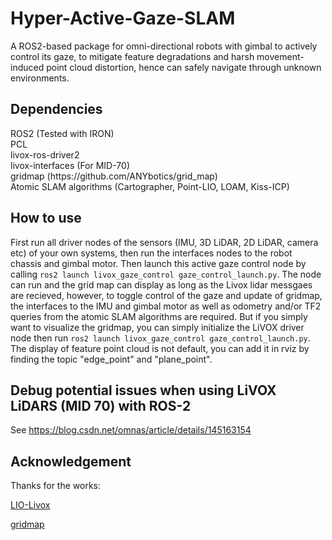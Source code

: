 # Hyper-Active-Gaze-SLAM

A ROS2-based package for omni-directional robots with gimbal to actively control its gaze, to mitigate feature degradations and harsh movement-induced point cloud distortion, hence can safely navigate through unknown environments.

## Dependencies

<p>ROS2 (Tested with IRON)
<br>PCL
<br>livox-ros-driver2
<br>livox-interfaces (For MID-70)
<br>gridmap (https://github.com/ANYbotics/grid_map)
<br>Atomic SLAM algorithms (Cartographer, Point-LIO, LOAM, Kiss-ICP)</p>

## How to use
First run all driver nodes of the sensors (IMU, 3D LiDAR, 2D LiDAR, camera etc) of your own systems, then run the interfaces nodes to the robot chassis and gimbal motor. Then launch this active gaze control node by calling `ros2 launch livox_gaze_control gaze_control_launch.py`. The node can run and the grid map can display as long as the Livox lidar messgaes are recieved, however, to toggle control of the gaze and update of gridmap, the interfaces to the IMU and gimbal motor as well as odometry and/or TF2 queries from the atomic SLAM algorithms are required. But if you simply want to visualize the gridmap, you can simply initialize the LiVOX driver node then run `ros2 launch livox_gaze_control gaze_control_launch.py`. The display of feature point cloud is not default, you can add it in rviz by finding the topic "edge_point" and "plane_point".

## Debug potential issues when using LiVOX LiDARS (MID 70) with ROS-2
See https://blog.csdn.net/omnas/article/details/145163154

## Acknowledgement

Thanks for the works:  

[LIO-Livox](https://github.com/Olive-Wang/Lio-Livox-noted) 

[gridmap](https://github.com/ANYbotics/grid_map)
